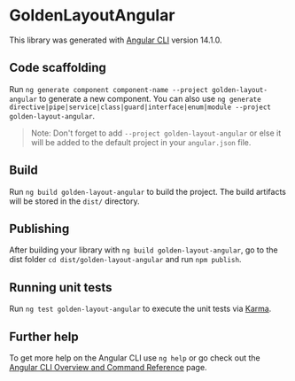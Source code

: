 # GoldenLayoutAngular

This library was generated with [Angular CLI](https://github.com/angular/angular-cli) version 14.1.0.

## Code scaffolding

Run `ng generate component component-name --project golden-layout-angular` to generate a new component. You can also use `ng generate directive|pipe|service|class|guard|interface|enum|module --project golden-layout-angular`.
> Note: Don't forget to add `--project golden-layout-angular` or else it will be added to the default project in your `angular.json` file. 

## Build

Run `ng build golden-layout-angular` to build the project. The build artifacts will be stored in the `dist/` directory.

## Publishing

After building your library with `ng build golden-layout-angular`, go to the dist folder `cd dist/golden-layout-angular` and run `npm publish`.

## Running unit tests

Run `ng test golden-layout-angular` to execute the unit tests via [Karma](https://karma-runner.github.io).

## Further help

To get more help on the Angular CLI use `ng help` or go check out the [Angular CLI Overview and Command Reference](https://angular.io/cli) page.
